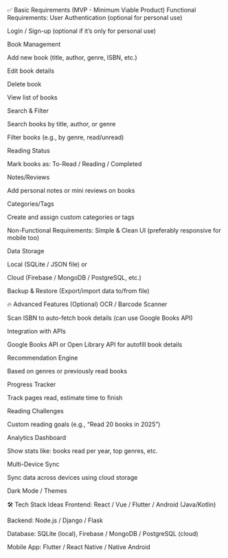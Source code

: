 ✅ Basic Requirements (MVP - Minimum Viable Product)
Functional Requirements:
User Authentication (optional for personal use)

Login / Sign-up (optional if it’s only for personal use)

Book Management

Add new book (title, author, genre, ISBN, etc.)

Edit book details

Delete book

View list of books

Search & Filter

Search books by title, author, or genre

Filter books (e.g., by genre, read/unread)

Reading Status

Mark books as: To-Read / Reading / Completed

Notes/Reviews

Add personal notes or mini reviews on books

Categories/Tags

Create and assign custom categories or tags

Non-Functional Requirements:
Simple & Clean UI (preferably responsive for mobile too)

Data Storage

Local (SQLite / JSON file) or

Cloud (Firebase / MongoDB / PostgreSQL, etc.)

Backup & Restore (Export/import data to/from file)

🔥 Advanced Features (Optional)
OCR / Barcode Scanner

Scan ISBN to auto-fetch book details (can use Google Books API)

Integration with APIs

Google Books API or Open Library API for autofill book details

Recommendation Engine

Based on genres or previously read books

Progress Tracker

Track pages read, estimate time to finish

Reading Challenges

Custom reading goals (e.g., “Read 20 books in 2025”)

Analytics Dashboard

Show stats like: books read per year, top genres, etc.

Multi-Device Sync

Sync data across devices using cloud storage

Dark Mode / Themes

🛠️ Tech Stack Ideas
Frontend: React / Vue / Flutter / Android (Java/Kotlin)

Backend: Node.js / Django / Flask

Database: SQLite (local), Firebase / MongoDB / PostgreSQL (cloud)

Mobile App: Flutter / React Native / Native Android

